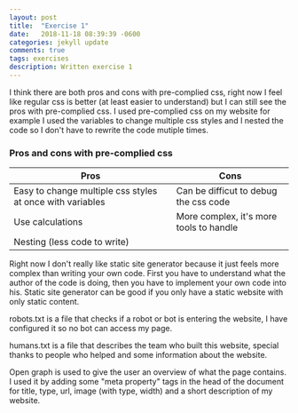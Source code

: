 ```yaml
---
layout: post
title:  "Exercise 1"
date:   2018-11-18 08:39:39 -0600
categories: jekyll update
comments: true
tags: exercises
description: Written exercise 1
---
```


I think there are both pros and cons with pre-complied css, right now I feel like regular css is better (at least easier to understand) but I can still see the pros with pre-complied css. I used pre-complied css on my website for example I used the variables to change multiple css styles and I nested the code so I don't have to rewrite the code mutiple times.

### Pros and cons with pre-complied css

| Pros                                                      | Cons                                    |
| --------------------------------------------------------- | --------------------------------------- |
| Easy to change multiple css styles at once with variables | Can be difficut to debug the css code   |
| Use calculations                                          | More complex, it's more tools to handle |
| Nesting (less code to write)                              |                                         |


Right now I don't really like static site generator because it just feels more complex than writing your own code. First you have to understand what the author of the code is doing, then you have to implement your own code into his. Static site generator can be good if you only have a static website with only static content.

robots.txt is a file that checks if a robot or bot is entering the website, I have configured it so no bot can access my page.

humans.txt is a file that describes the team who built this website, special thanks to people who helped and some information about the website.

Open graph is used to give the user an overview of what the page contains. I used it by adding some "meta property" tags in the head of the document for title, type, url, image (with type, width) and a short description of my website.
